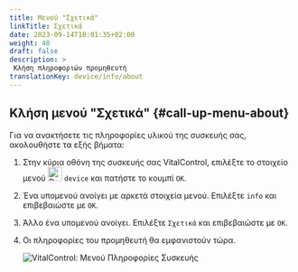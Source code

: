 ```yaml
---
title: Μενού "Σχετικά"
linkTitle: Σχετικά
date: 2023-09-14T10:01:35+02:00
weight: 40
draft: false
description: >
 Κλήση πληροφοριών προμηθευτή
translationKey: device/info/about
---
```

## Κλήση μενού "Σχετικά" {#call-up-menu-about}

Για να ανακτήσετε τις πληροφορίες υλικού της συσκευής σας, ακολουθήστε τα εξής βήματα:

1. Στην κύρια οθόνη της συσκευής σας VitalControl, επιλέξτε το στοιχείο μενού <img src="/icons/device.svg" width="25" align="bottom" alt="Device" /> `device` και πατήστε το κουμπί `OK`.

2. Ένα υπομενού ανοίγει με αρκετά στοιχεία μενού. Επιλέξτε `info` και επιβεβαιώστε με `OK`.

3. Άλλο ένα υπομενού ανοίγει. Επιλέξτε `Σχετικά` και επιβεβαιώστε με `OK`.

4. Οι πληροφορίες του προμηθευτή θα εμφανιστούν τώρα.

   ![VitalControl: Μενού Πληροφορίες Συσκευής](../images/about.png "Κλήση πληροφοριών προμηθευτή")
